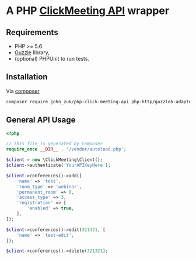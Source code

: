A PHP [ClickMeeting API](https://dev.clickmeeting.com/api-doc/) wrapper
==============

Requirements
------------

* PHP >= 5.6
* [Guzzle](https://github.com/guzzle/guzzle) library,
* (optional) PHPUnit to run tests.

Installation
------------
Via [composer](https://getcomposer.org)

```bash
composer require john_zuk/php-click-meeting-api php-http/guzzle6-adapter
```


General API Usage
-----------------

```php
<?php

// This file is generated by Composer
require_once __DIR__ . '/vendor/autoload.php';

$client = new \ClickMeeting\Client();
$client->authenticate('YourAPIKeyHere');

$client->conferences()->add([
    'name' => 'test',
    'room_type' => 'webinar',
    'permanent_room' => 0,
    'access_type' => 3,
    'registration' => [
        'enabled' => true,
    ],
]);

$client->conferences()->edit(321321, [
    'name' => 'test-edit',
]);

$client->conferences()->delete(321321);

```
